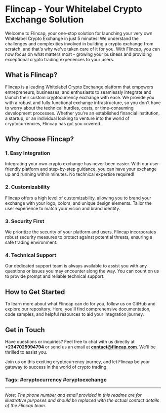 # Flincap - Your Whitelabel Crypto Exchange Solution

Welcome to Flincap, your one-stop solution for launching your very own Whitelabel Crypto Exchange in just 5 minutes! We understand the challenges and complexities involved in building a crypto exchange from scratch, and that's why we've taken care of it for you. With Flincap, you can now focus on what matters most - growing your business and providing exceptional crypto trading experiences to your users.

## What is Flincap?

Flincap is a leading Whitelabel Crypto Exchange platform that empowers entrepreneurs, businesses, and enthusiasts to seamlessly integrate and launch their custom cryptocurrency exchange with ease. We provide you with a robust and fully functional exchange infrastructure, so you don't have to worry about the technical hurdles, costs, or time-consuming development processes. Whether you're an established financial institution, a startup, or an individual looking to venture into the world of cryptocurrencies, Flincap has got you covered.

## Why Choose Flincap?

### 1. Easy Integration

Integrating your own crypto exchange has never been easier. With our user-friendly platform and step-by-step guidance, you can have your exchange up and running within minutes. No technical expertise required!

### 2. Customizability

Flincap offers a high level of customizability, allowing you to brand your exchange with your logo, colors, and unique design elements. Tailor the user experience to match your vision and brand identity.

### 3. Security First

We prioritize the security of your platform and users. Flincap incorporates robust security measures to protect against potential threats, ensuring a safe trading environment.

### 4. Technical Support

Our dedicated support team is always available to assist you with any questions or issues you may encounter along the way. You can count on us to provide prompt and reliable technical support.

## How to Get Started

To learn more about what Flincap can do for you, follow us on GitHub and explore our repository. Here, you'll find comprehensive documentation, code samples, and helpful resources to aid your integration journey.

## Get in Touch

Have questions or inquiries? Feel free to chat with us directly at **+2347025994794** or send us an email at **contact@flincap.com**. We'll be thrilled to assist you.

Join us on this exciting cryptocurrency journey, and let Flincap be your gateway to success in the world of crypto trading.

### Tags: #cryptocurrency #cryptoexchange

---

*Note: The phone number and email provided in this readme are for illustrative purposes and should be replaced with the actual contact details of the Flincap team.*
